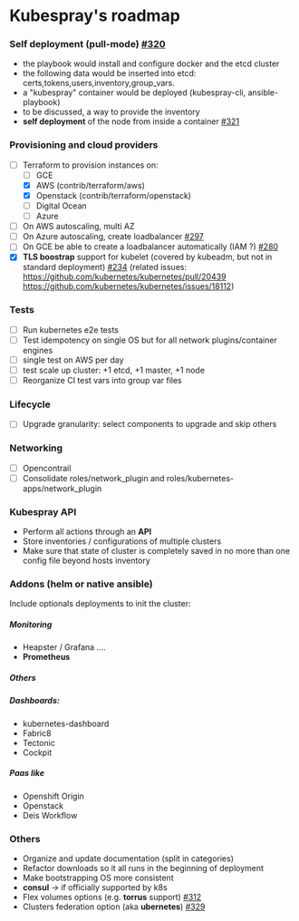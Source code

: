 Kubespray's roadmap
=================

### Self deployment (pull-mode) [#320](https://github.com/kubespray/kubespray/issues/320)
- the playbook would install and configure docker and the etcd cluster
- the following data would be inserted into etcd: certs,tokens,users,inventory,group_vars.
- a "kubespray" container would be deployed (kubespray-cli, ansible-playbook)
- to be discussed, a way to provide the inventory
- **self deployment** of the node from inside a container [#321](https://github.com/kubespray/kubespray/issues/321)

### Provisioning and cloud providers
- [ ] Terraform to provision instances on:
  - [ ] GCE
  - [x] AWS (contrib/terraform/aws)
  - [x] Openstack (contrib/terraform/openstack)
  - [ ] Digital Ocean
  - [ ] Azure
- [ ] On AWS autoscaling, multi AZ
- [ ] On Azure autoscaling, create loadbalancer [#297](https://github.com/kubespray/kubespray/issues/297)
- [ ] On GCE be able to create a loadbalancer automatically (IAM ?) [#280](https://github.com/kubespray/kubespray/issues/280)
- [x] **TLS boostrap** support for kubelet (covered by kubeadm, but not in standard deployment) [#234](https://github.com/kubespray/kubespray/issues/234)
  (related issues: https://github.com/kubernetes/kubernetes/pull/20439 <br>
   https://github.com/kubernetes/kubernetes/issues/18112)

### Tests
- [ ] Run kubernetes e2e tests
- [ ] Test idempotency on single OS but for all network plugins/container engines
- [ ] single test on AWS per day
- [ ] test scale up cluster:  +1 etcd, +1 master, +1 node
- [ ] Reorganize CI test vars into group var files

### Lifecycle
- [ ] Upgrade granularity: select components to upgrade and skip others

### Networking
- [ ] Opencontrail
- [ ] Consolidate roles/network_plugin and roles/kubernetes-apps/network_plugin

### Kubespray API
- Perform all actions through an **API**
- Store inventories / configurations of multiple clusters
- Make sure that state of cluster is completely saved in no more than one config file beyond hosts inventory

### Addons (helm or native ansible)
Include optionals deployments to init the cluster:
##### Monitoring
- Heapster / Grafana ....
- **Prometheus**

##### Others

##### Dashboards:
 - kubernetes-dashboard
 - Fabric8
 - Tectonic
 - Cockpit

##### Paas like
 - Openshift Origin
 - Openstack
 - Deis Workflow

### Others
- Organize and update documentation (split in categories)
- Refactor downloads so it all runs in the beginning of deployment
- Make bootstrapping OS more consistent
- **consul** -> if officially supported by k8s
- Flex volumes options (e.g. **torrus** support) [#312](https://github.com/kubespray/kubespray/issues/312)
- Clusters federation option (aka **ubernetes**) [#329](https://github.com/kubespray/kubespray/issues/329)
